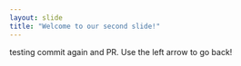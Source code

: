 ```yaml
---
layout: slide
title: "Welcome to our second slide!"
---
```

testing commit again and PR.
Use the left arrow to go back!
